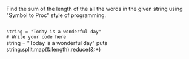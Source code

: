 Find the sum of the length of the all the words in the given string
using "Symbol to Proc" style of programming.

<codeblock language="ruby" type="exercise" testMode="fixedInput">
<code>
string = "Today is a wonderful day"
# Write your code here
</code>

<solution>
string = "Today is a wonderful day"
puts string.split.map(&:length).reduce(&:+)
</solution>
</codeblock>
